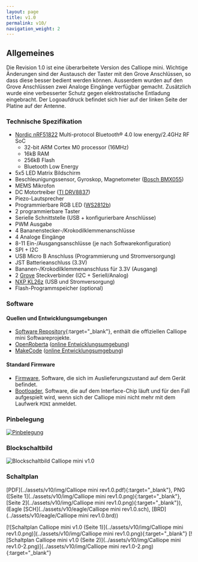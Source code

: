 ```yaml
---
layout: page
title: v1.0
permalink: v10/
navigation_weight: 2
---
```


## Allgemeines

Die Revision 1.0 ist eine überarbeitete Version des Calliope mini. Wichtige Änderungen sind der Austausch 
der Taster mit den Grove Anschlüssen, so dass diese besser bedient werden können. Ausserdem wurden auf den
Grove Anschlüssen zwei Analoge Eingänge verfügbar gemacht. Zusätzlich wurde eine verbesserter Schutz gegen
elektrostatische Entladung eingebracht. Der Logoaufdruck befindet sich hier auf der linken Seite
der Platine auf der Antenne.

### Technische Spezifikation  
  
* [Nordic nRF51822](https://www.nordicsemi.com/eng/Products/Bluetooth-low-energy/nRF51822) Multi-protocol Bluetooth® 4.0 low energy/2.4GHz RF SoC
    + 32-bit ARM Cortex M0 processor (16MHz)
    + 16kB RAM
    + 256kB Flash
    + Bluetooth Low Energy 
* 5x5 LED Matrix Bildschirm  
* Beschleunigungssensor, Gyroskop, Magnetometer ([Bosch BMX055](https://www.bosch-sensortec.com/bst/products/all_products/bmx055))
* MEMS Mikrofon
* DC Motortreiber ([TI DRV8837](http://www.ti.com/product/DRV8837))
* Piezo-Lautsprecher
* Programmierbare RGB LED ([WS2812b](https://cdn-shop.adafruit.com/datasheets/WS2812B.pdf))
* 2 programmierbare Taster
* Serielle Schnittstelle (USB + konfigurierbare Anschlüsse)
* PWM Ausgabe
* 4 Bananenstecker-/Krokodilklemmenanschlüsse
* 4 Analoge Eingänge
* 8-11 Ein-/Ausgangsanschlüsse (je nach Softwarekonfiguration)
* SPI + I2C
* USB Micro B Anschluss (Programmierung und Stromversorgung)
* JST Batterieanschluss (3.3V)
* Bananen-/Krokodilklemmenanschluss für 3.3V (Ausgang)
* 2 [Grove](http://wiki.seeed.cc/Grove_System/) Steckverbinder (I2C + Seriell/Analog)
* [NXP KL26z](http://www.nxp.com/products/microcontrollers-and-processors/arm-processors/kinetis-cortex-m-mcus/l-series-ultra-low-power-m0-plus/kinetis-kl2x-48-mhz-usb-ultra-low-power-microcontrollers-mcus-based-on-arm-cortex-m0-plus-core:KL2x?lang_cd=en) (USB und Stromversorgung)
* Flash-Programmspeicher (optional)

### Software

#### Quellen und Entwicklungsumgebungen

- [Software Repository](https://github.com/calliope-mini){:target="_blank"}, enthält die offiziellen Calliope mini Softwareprojekte.
- [OpenRoberta](https://github.com/OpenRoberta) ([online Entwicklungsumgebung](https://lab.open-roberta.org/))
- [MakeCode](https://github.com/microsoft/pxt-calliope) ([online Entwicklungsumgebung](https://pxt.calliope.cc))

#### Standard Firmware

* [Firmware](https://github.com/calliope-mini/calliope-demo/releases/tag/v2.0), Software, die sich im Auslieferungszustand auf
dem Gerät befindet.
* [Bootloader](https://github.com/calliope-mini/production-test/releases/tag/bootloader-r1.0), Software, die auf dem Interface-Chip
läuft und für den Fall aufgespielt wird, wenn sich der Calliope mini nicht mehr mit dem Laufwerk `MINI` anmeldet.

### Pinbelegung

[![Pinbelegung](../assets/v10/img/Calliope_mini_1.0_pinout_fin.jpg)](../assets/v10/img/calliope_mini_1.0_schema_1.jpg)

### Blockschaltbild

![Blockschaltbild Calliope mini v1.0](../assets/v10/img/Calliope-mini-Blockschaltbild-01.png)

### Schaltplan

[PDF](../assets/v10/img/Calliope mini rev1.0.pdf){:target="_blank"}, 
PNG ([Seite 1](../assets/v10/img/Calliope mini rev1.0.png){:target="_blank"}, [Seite 2](../assets/v10/img/Calliope mini rev1.0.png){:target="_blank"}),
(Eagle [SCH](../assets/v10/eagle/Calliope mini rev1.0.sch), [BRD](../assets/v10/eagle/Calliope mini rev1.0.brd))

[![Schaltplan Calliope mini v1.0 (Seite 1)](../assets/v10/img/Calliope mini rev1.0.png)](../assets/v10/img/Calliope mini rev1.0.png){:target="_blank"}
[![Schaltplan Calliope mini v1.0 (Seite 2)](../assets/v10/img/Calliope mini rev1.0-2.png)](../assets/v10/img/Calliope mini rev1.0-2.png){:target="_blank"}



